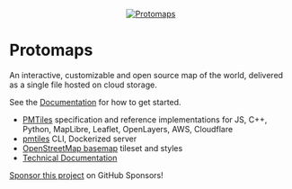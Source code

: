 <p align="center"><a href="https://protomaps.com"><img src="https://protomaps.com/github-cover.jpg" alt="Protomaps"/></a></p>

# Protomaps

An interactive, customizable and open source map of the world, delivered as a single file hosted on cloud storage.

See the [Documentation](https://docs.protomaps.com) for how to get started.

* [PMTiles](https://github.com/protomaps/PMTiles) specification and reference implementations for JS, C++, Python, MapLibre, Leaflet, OpenLayers, AWS, Cloudflare
* [pmtiles](https://github.com/protomaps/go-pmtiles) CLI, Dockerized server
* [OpenStreetMap basemap](https://github.com/protomaps/basemaps) tileset and styles
* [Technical Documentation](https://github.com/protomaps/docs)

[Sponsor this project](https://github.com/sponsors/protomaps) on GitHub Sponsors!
